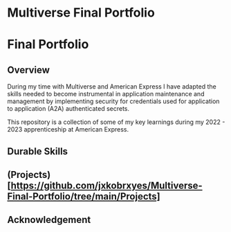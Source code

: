 # Multiverse Final Portfolio

# Final Portfolio

## Overview

During my time with Multiverse and American Express I have adapted the skills needed to become instrumental in application maintenance and management by implementing security for credentials used for application to application (A2A) authenticated secrets.

This repository is a collection of some of my key learnings during my 2022 - 2023 apprenticeship at American Express.

## Durable Skills

## (Projects)[https://github.com/jxkobrxyes/Multiverse-Final-Portfolio/tree/main/Projects]

## Acknowledgement

